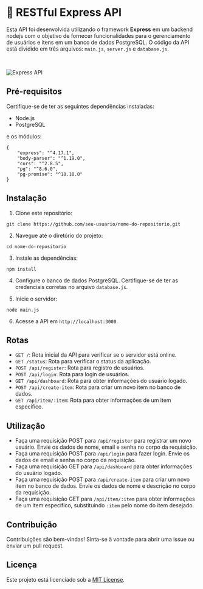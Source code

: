 # 🚀 RESTful Express API

Esta API foi desenvolvida utilizando o framework **Express** em um backend nodejs com o objetivo de fornecer funcionalidades para o gerenciamento de usuários e itens em um banco de dados PostgreSQL. O código da API está dividido em três arquivos: `main.js`, `server.js` e `database.js`.

<p>⠀⠀⠀</p>

![Express API](https://i.postimg.cc/BnwWK8G6/express-API.png)

## Pré-requisitos

Certifique-se de ter as seguintes dependências instaladas:

- Node.js
- PostgreSQL

e os módulos:
```
{
    "express": "^4.17.1",
    "body-parser": "^1.19.0",
    "cors": "^2.8.5",
    "pg": "^8.6.0",
    "pg-promise": "^10.10.0"
}
```

## Instalação

1. Clone este repositório:

```shell
git clone https://github.com/seu-usuario/nome-do-repositorio.git
```

2. Navegue até o diretório do projeto:

```shell
cd nome-do-repositorio
```

3. Instale as dependências:

```shell
npm install
```

4. Configure o banco de dados PostgreSQL. Certifique-se de ter as credenciais corretas no arquivo `database.js`.

5. Inicie o servidor:

```shell
node main.js
```

6. Acesse a API em `http://localhost:3000`.

## Rotas

- `GET /`: Rota inicial da API para verificar se o servidor está online.
- `GET /status`: Rota para verificar o status da aplicação.
- `POST /api/register`: Rota para registro de usuários.
- `POST /api/login`: Rota para login de usuários.
- `GET /api/dashboard`: Rota para obter informações do usuário logado.
- `POST /api/create-item`: Rota para criar um novo item no banco de dados.
- `GET /api/item/:item`: Rota para obter informações de um item específico.

## Utilização

- Faça uma requisição POST para `/api/register` para registrar um novo usuário. Envie os dados de nome, email e senha no corpo da requisição.
- Faça uma requisição POST para `/api/login` para fazer login. Envie os dados de email e senha no corpo da requisição.
- Faça uma requisição GET para `/api/dashboard` para obter informações do usuário logado.
- Faça uma requisição POST para `/api/create-item` para criar um novo item no banco de dados. Envie os dados de nome e descrição no corpo da requisição.
- Faça uma requisição GET para `/api/item/:item` para obter informações de um item específico, substituindo `:item` pelo nome do item desejado.

## Contribuição

Contribuições são bem-vindas! Sinta-se à vontade para abrir uma issue ou enviar um pull request.

## Licença

Este projeto está licenciado sob a [MIT License](LICENSE).
